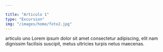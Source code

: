 ```yaml
---

title: "Articulo 1"
type: "Excursion"
img: "/images/home/foto2.jpg"
---
```

articulo uno Lorem ipsum dolor sit amet consectetur adipiscing, elit nam dignissim facilisis suscipit, metus ultricies turpis netus maecenas.  